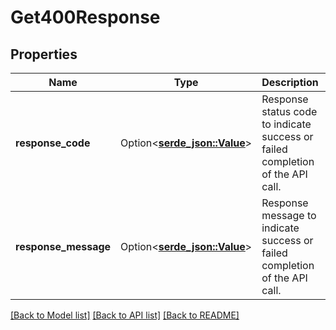 # Get400Response

## Properties

Name | Type | Description | Notes
------------ | ------------- | ------------- | -------------
**response_code** | Option<[**serde_json::Value**](.md)> | Response status code to indicate success or failed completion of the API call. | [optional]
**response_message** | Option<[**serde_json::Value**](.md)> | Response message to indicate success or failed completion of the API call. | [optional]

[[Back to Model list]](../README.md#documentation-for-models) [[Back to API list]](../README.md#documentation-for-api-endpoints) [[Back to README]](../README.md)


